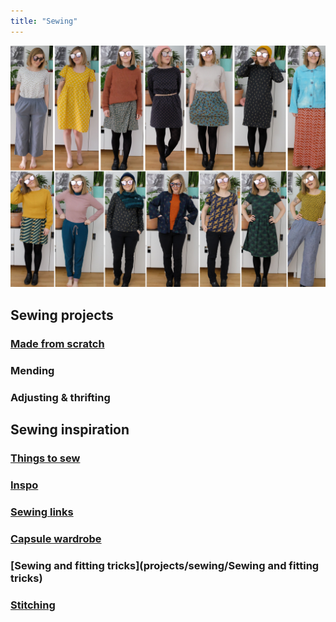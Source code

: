 ```yaml
---
title: "Sewing"
---
```


![](projects/attachments/Pasted%20image%2020230119203000.png)


## Sewing projects
### [Made from scratch](projects/sewing/Made%20from%20scratch.md)
### Mending 
### Adjusting & thrifting


## Sewing inspiration
### [Things to sew](projects/sewing/Things%20to%20sew.md)

### [Inspo](projects/sewing/Inspo.md)
### [Sewing links](projects/sewing/Sewing%20links.md)
### [Capsule wardrobe](projects/sewing/Capsule%20wardrobe.md)
### [Sewing and fitting tricks](projects/sewing/Sewing and fitting tricks)
### [Stitching](projects/sewing/stitching)




